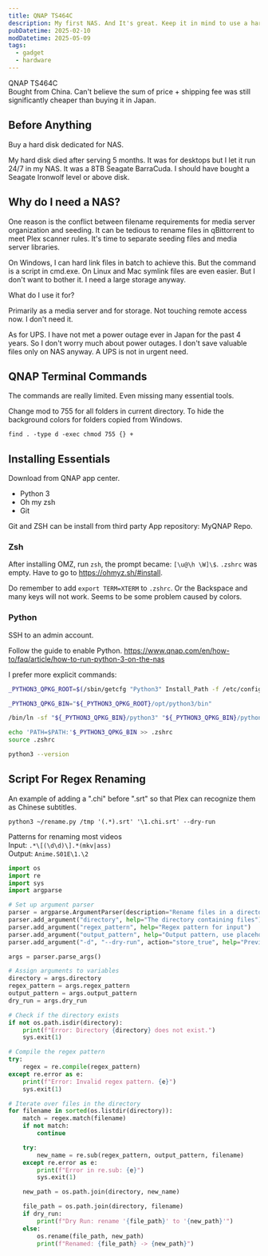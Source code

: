 ```yaml
---
title: QNAP TS464C
description: My first NAS. And It's great. Keep it in mind to use a hard disk dedicated for NAS
pubDatetime: 2025-02-10
modDatetime: 2025-05-09
tags:
  - gadget
  - hardware
---
```


QNAP TS464C\
Bought from China. Can't believe the sum of price + shipping fee was still significantly cheaper than buying it in Japan.

## Before Anything

Buy a hard disk dedicated for NAS.

My hard disk died after serving 5 months. It was for desktops but I let it run 24/7 in my NAS.
It was a 8TB Seagate BarraCuda. I should have bought a Seagate Ironwolf level or above disk.

## Why do I need a NAS?

One reason is the conflict between filename requirements for media server organization and seeding. It can be tedious to rename files in qBittorrent to meet Plex scanner rules.
It's time to separate seeding files and media server libraries.

On Windows, I can hard link files in batch to achieve this. But the command is a script in cmd.exe.
On Linux and Mac symlink files are even easier. But I don't want to bother it. I need a large storage anyway.

What do I use it for?

Primarily as a media server and for storage.
Not touching remote access now. I don't need it.

As for UPS. I have not met a power outage ever in Japan for the past 4 years. So I don't worry much about power outages. I don't save valuable files only on NAS anyway. A UPS is not in urgent need.

## QNAP Terminal Commands

The commands are really limited. Even missing many essential tools.

Change mod to 755 for all folders in current directory. To hide the background colors for folders copied from Windows.

`find . -type d -exec chmod 755 {} +`

## Installing Essentials

Download from QNAP app center.

- Python 3
- Oh my zsh
- Git

Git and ZSH can be install from third party App repository: MyQNAP Repo.

### Zsh

After installing OMZ, run `zsh`, the prompt became: `[\u@\h \W]\$`. `.zshrc` was empty. Have to go to <https://ohmyz.sh/#install>.

Do remember to add `export TERM=XTERM` to `.zshrc`. Or the Backspace and many keys will not work. Seems to be some problem caused by colors.

### Python

SSH to an admin account.

Follow the guide to enable Python.
<https://www.qnap.com/en/how-to/faq/article/how-to-run-python-3-on-the-nas>

I prefer more explicit commands:

```bash
_PYTHON3_QPKG_ROOT=$(/sbin/getcfg "Python3" Install_Path -f /etc/config/qpkg.conf)

_PYTHON3_QPKG_BIN="${_PYTHON3_QPKG_ROOT}/opt/python3/bin"

/bin/ln -sf "${_PYTHON3_QPKG_BIN}/python3" "${_PYTHON3_QPKG_BIN}/python"

echo 'PATH=$PATH:'$_PYTHON3_QPKG_BIN >> .zshrc
source .zshrc

python3 --version
```

## Script For Regex Renaming

An example of adding a ".chi" before ".srt" so that Plex can recognize them as Chinese subtitles.

`python3 ~/rename.py /tmp '(.*).srt' '\1.chi.srt' --dry-run`

Patterns for renaming most videos\
Input: `.*\[(\d\d)\].*(mkv|ass)`\
Output: `Anime.S01E\1.\2`

```py
import os
import re
import sys
import argparse

# Set up argument parser
parser = argparse.ArgumentParser(description="Rename files in a directory using regex.")
parser.add_argument("directory", help="The directory containing files")
parser.add_argument("regex_pattern", help="Regex pattern for input")
parser.add_argument("output_pattern", help="Output pattern, use placeholders like \\1, \\2.")
parser.add_argument("-d", "--dry-run", action="store_true", help="Preview the changes")

args = parser.parse_args()

# Assign arguments to variables
directory = args.directory
regex_pattern = args.regex_pattern
output_pattern = args.output_pattern
dry_run = args.dry_run

# Check if the directory exists
if not os.path.isdir(directory):
    print(f"Error: Directory {directory} does not exist.")
    sys.exit(1)

# Compile the regex pattern
try:
    regex = re.compile(regex_pattern)
except re.error as e:
    print(f"Error: Invalid regex pattern. {e}")
    sys.exit(1)

# Iterate over files in the directory
for filename in sorted(os.listdir(directory)):
    match = regex.match(filename)
    if not match:
        continue

    try:
        new_name = re.sub(regex_pattern, output_pattern, filename)
    except re.error as e:
        print(f"Error in re.sub: {e}")
        sys.exit(1)

    new_path = os.path.join(directory, new_name)

    file_path = os.path.join(directory, filename)
    if dry_run:
        print(f"Dry Run: rename '{file_path}' to '{new_path}'")
    else:
        os.rename(file_path, new_path)
        print(f"Renamed: {file_path} -> {new_path}")
```
